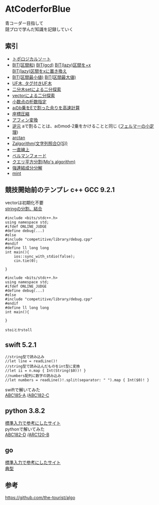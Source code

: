 # AtCoderforBlue
青コーダー目指して  
競プロで学んだ知識を記録していく  
## 索引  
- [トポロジカルソート](https://github.com/haruponponpopon/AtCoderforLightBlue/blob/main/sort/topological_sort.cpp)  
- [BIT(区間和)](https://github.com/haruponponpopon/AtCoderforLightBlue/blob/main/bit/BIT.cpp)  [BIT(gcd)](https://github.com/haruponponpopon/AtCoderforBlue/blob/main/bit/bit_gcd.cpp)  [BIT(lazy)区間を+x](https://github.com/haruponponpopon/AtCoderforBlue/blob/main/bit/chien.cpp)  
[BIT(lazy)区間をxに置き換え](https://github.com/haruponponpopon/AtCoderforBlue/blob/main/bit/lazy.cpp)
- [BIT(区間最小値)](https://github.com/haruponponpopon/AtCoderforBlue/blob/main/search/binary_search_min.cpp)  [BIT(区間最大値)](https://github.com/haruponponpopon/AtCoderforLightBlue/blob/main/search/rmq.cpp)
- [UF木, タグ付きUF木](https://github.com/haruponponpopon/AtCoderforLightBlue/blob/main/search/UnionFindTree.cpp)  
- [二分木setによる二分探索](https://github.com/haruponponpopon/AtCoderforLightBlue/blob/main/search/binary_tree_search.cpp)  
- [vectorによる二分探索](https://github.com/haruponponpopon/AtCoderforLightBlue/blob/main/search)  
- [小数点の桁数指定](https://github.com/haruponponpopon/AtCoderforLightBlue/blob/main/tips/print.cpp)
- [aのb乗をEで割った余りを高速計算](https://github.com/haruponponpopon/AtCoderforLightBlue/blob/main/math_algorithm/pow.cpp)
- [座標圧縮](https://github.com/haruponponpopon/AtCoderforLightBlue/blob/main/math_algorithm/coordinate_compression.cpp)
- [アフィン変換](https://qiita.com/RubyLrving/items/d4db90cbfc1a397eb139)
- [逆元](https://qiita.com/sesame0224/items/f2ac77c367f588c0d29d) aで割ることは、aのmod-2乗をかけることと同じ
 ([フェルマーの小定理](https://ja.wikipedia.org/wiki/%E3%83%95%E3%82%A7%E3%83%AB%E3%83%9E%E3%83%BC%E3%81%AE%E5%B0%8F%E5%AE%9A%E7%90%86))
- [arctan](https://cpprefjp.github.io/reference/cmath/atan2.html)
- [Zalgorithm(文字列照合O(S))](https://qiita.com/Pro_ktmr/items/16904c9570aa0953bf05)  
- [一直線上](https://github.com/haruponponpopon/AtCoderforBlue/blob/main/math_algorithm/straight_line.cpp)  
- [ベルマンフォード](https://qiita.com/wakimiko/items/69b86627bea0e8fe29d5)  
- [クエリ平方分割(Mo's algorithm)](https://atcoder.jp/contests/abc242/tasks/abc242_g)  
- [強連結成分分解](https://manabitimes.jp/math/1250)  
- [mint](https://github.com/haruponponpopon/AtCoderforBlue/blob/main/math_algorithm/mint.cpp)
## 競技開始前のテンプレ  c++ GCC 9.2.1
vectorは初期化不要  
[stringの分割、結合](https://atcoder.jp/contests/abc223/editorial/2776)
```
#include <bits/stdc++.h>
using namespace std;
#ifdef ONLINE_JUDGE
#define debug(...)
#else
#include "competitive/library/debug.cpp"
#endif
#define ll long long
int main(){
    ios::sync_with_stdio(false);
    cin.tie(0);
    
}
```
```
#include <bits/stdc++.h>
using namespace std;
#ifdef ONLINE_JUDGE
#define debug(...)
#else
#include "competitive/library/debug.cpp"
#endif
#define ll long long
int main(){

}
```

`stoiとかstoll`  
## swift 5.2.1
    //string型で読み込み
    //let line = readLine()!
    //string型で読み込んだものをint型に変換
    //let ii = n.map { Int(String($0))! }
    //numbers配列に数字の読み込み
    //let numbers = readLine()!.split(separator: " ").map { Int($0)! }
swiftで解いてみた  
[ABC185-A](https://atcoder.jp/contests/abc185/submissions/22780120)
/[ABC182-C](https://atcoder.jp/contests/abc182/submissions/22781335)

## python 3.8.2  
[標準入力で参考にしたサイト](https://qiita.com/jamjamjam/items/e066b8c7bc85487c0785)  
pythonで解いてみた  
[ABC182-D](https://atcoder.jp/contests/abc182/submissions/22783285)  /[ARC120-B](https://atcoder.jp/contests/arc120/submissions/22921382)  
## go
[標準入力で参考にしたサイト](https://qiita.com/syumai/items/d4d436eacc58ffbd8200)  
[典型](https://atcoder.jp/contests/typical90/submissions/23940277)
## 参考
https://github.com/the-tourist/algo  

